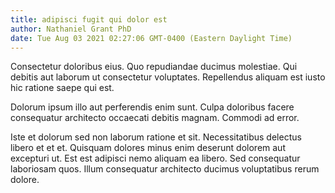 ```yaml
---
title: adipisci fugit qui dolor est
author: Nathaniel Grant PhD
date: Tue Aug 03 2021 02:27:06 GMT-0400 (Eastern Daylight Time)
---
```

Consectetur doloribus eius. Quo repudiandae ducimus molestiae. Qui debitis aut laborum ut consectetur voluptates. Repellendus aliquam est iusto hic ratione saepe qui est.

 Dolorum ipsum illo aut perferendis enim sunt. Culpa doloribus facere consequatur architecto occaecati debitis magnam. Commodi ad error.

 Iste et dolorum sed non laborum ratione et sit. Necessitatibus delectus libero et et et. Quisquam dolores minus enim deserunt dolorem aut excepturi ut. Est est adipisci nemo aliquam ea libero. Sed consequatur laboriosam quos. Illum consequatur architecto ducimus voluptatibus rerum dolore.